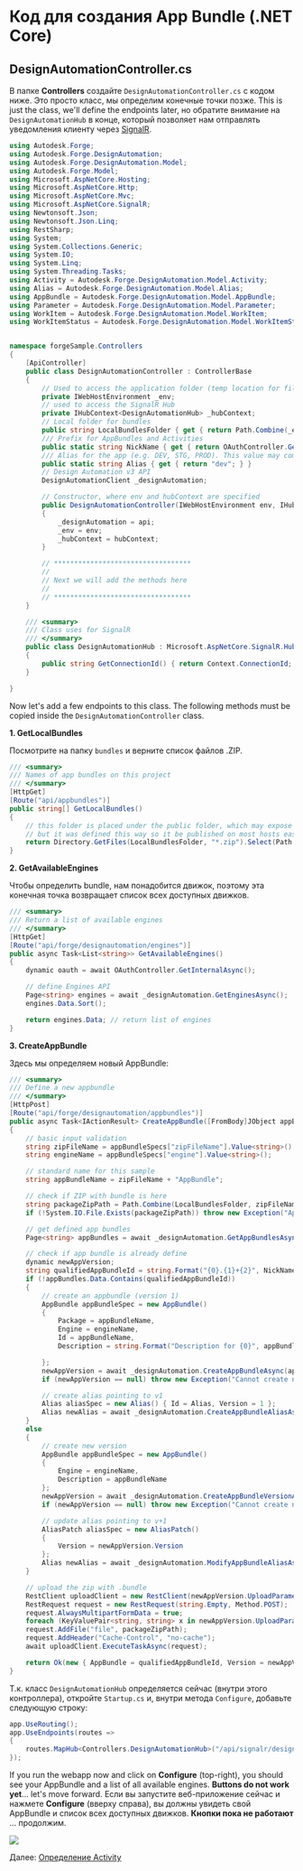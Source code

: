 # Код для создания App Bundle (.NET Core)

## DesignAutomationController.cs

В папке **Controllers** создайте `DesignAutomationController.cs` с кодом ниже. Это просто класс, мы определим конечные точки позже. This is just the class, we'll define the endpoints later, но обратите внимание на `DesignAutomationHub` в конце, который позволяет нам отправлять уведомления клиенту через [SignalR](https://docs.microsoft.com/en-us/aspnet/core/signalr/introduction?view=aspnetcore-2.2).

```csharp
using Autodesk.Forge;
using Autodesk.Forge.DesignAutomation;
using Autodesk.Forge.DesignAutomation.Model;
using Autodesk.Forge.Model;
using Microsoft.AspNetCore.Hosting;
using Microsoft.AspNetCore.Http;
using Microsoft.AspNetCore.Mvc;
using Microsoft.AspNetCore.SignalR;
using Newtonsoft.Json;
using Newtonsoft.Json.Linq;
using RestSharp;
using System;
using System.Collections.Generic;
using System.IO;
using System.Linq;
using System.Threading.Tasks;
using Activity = Autodesk.Forge.DesignAutomation.Model.Activity;
using Alias = Autodesk.Forge.DesignAutomation.Model.Alias;
using AppBundle = Autodesk.Forge.DesignAutomation.Model.AppBundle;
using Parameter = Autodesk.Forge.DesignAutomation.Model.Parameter;
using WorkItem = Autodesk.Forge.DesignAutomation.Model.WorkItem;
using WorkItemStatus = Autodesk.Forge.DesignAutomation.Model.WorkItemStatus;


namespace forgeSample.Controllers
{
    [ApiController]
    public class DesignAutomationController : ControllerBase
    {
        // Used to access the application folder (temp location for files & bundles)
        private IWebHostEnvironment _env;
        // used to access the SignalR Hub
        private IHubContext<DesignAutomationHub> _hubContext;
        // Local folder for bundles
        public string LocalBundlesFolder { get { return Path.Combine(_env.WebRootPath, "bundles"); } }
        /// Prefix for AppBundles and Activities
        public static string NickName { get { return OAuthController.GetAppSetting("FORGE_CLIENT_ID"); } }
        /// Alias for the app (e.g. DEV, STG, PROD). This value may come from an environment variable
        public static string Alias { get { return "dev"; } }
        // Design Automation v3 API
        DesignAutomationClient _designAutomation;

        // Constructor, where env and hubContext are specified
        public DesignAutomationController(IWebHostEnvironment env, IHubContext<DesignAutomationHub> hubContext, DesignAutomationClient api)
        {
            _designAutomation = api;
            _env = env;
            _hubContext = hubContext;
        }

        // **********************************
        //
        // Next we will add the methods here
        //
        // **********************************
    }

    /// <summary>
    /// Class uses for SignalR
    /// </summary>
    public class DesignAutomationHub : Microsoft.AspNetCore.SignalR.Hub
    {
        public string GetConnectionId() { return Context.ConnectionId; }
    }

}
```

Now let's add a few endpoints to this class. The following methods must be copied inside the `DesignAutomationController` class.

**1. GetLocalBundles**

Посмотрите на папку `bundles` и верните список файлов .ZIP.

```csharp
/// <summary>
/// Names of app bundles on this project
/// </summary>
[HttpGet]
[Route("api/appbundles")]
public string[] GetLocalBundles()
{
    // this folder is placed under the public folder, which may expose the bundles
    // but it was defined this way so it be published on most hosts easily
    return Directory.GetFiles(LocalBundlesFolder, "*.zip").Select(Path.GetFileNameWithoutExtension).ToArray();
}
```

**2. GetAvailableEngines**

Чтобы определить bundle, нам понадобится движок, поэтому эта конечная точка возвращает список всех доступных движков. 

```csharp
/// <summary>
/// Return a list of available engines
/// </summary>
[HttpGet]
[Route("api/forge/designautomation/engines")]
public async Task<List<string>> GetAvailableEngines()
{
    dynamic oauth = await OAuthController.GetInternalAsync();

    // define Engines API
    Page<string> engines = await _designAutomation.GetEnginesAsync();
    engines.Data.Sort();

    return engines.Data; // return list of engines
}
```

**3. CreateAppBundle**

Здесь мы определяем новый AppBundle:

```csharp
/// <summary>
/// Define a new appbundle
/// </summary>
[HttpPost]
[Route("api/forge/designautomation/appbundles")]
public async Task<IActionResult> CreateAppBundle([FromBody]JObject appBundleSpecs)
{
    // basic input validation
    string zipFileName = appBundleSpecs["zipFileName"].Value<string>();
    string engineName = appBundleSpecs["engine"].Value<string>();

    // standard name for this sample
    string appBundleName = zipFileName + "AppBundle";

    // check if ZIP with bundle is here
    string packageZipPath = Path.Combine(LocalBundlesFolder, zipFileName + ".zip");
    if (!System.IO.File.Exists(packageZipPath)) throw new Exception("Appbundle not found at " + packageZipPath);

    // get defined app bundles
    Page<string> appBundles = await _designAutomation.GetAppBundlesAsync();

    // check if app bundle is already define
    dynamic newAppVersion;
    string qualifiedAppBundleId = string.Format("{0}.{1}+{2}", NickName, appBundleName, Alias);
    if (!appBundles.Data.Contains(qualifiedAppBundleId))
    {
        // create an appbundle (version 1)
        AppBundle appBundleSpec = new AppBundle()
        {
            Package = appBundleName,
            Engine = engineName,
            Id = appBundleName,
            Description = string.Format("Description for {0}", appBundleName),

        };
        newAppVersion = await _designAutomation.CreateAppBundleAsync(appBundleSpec);
        if (newAppVersion == null) throw new Exception("Cannot create new app");

        // create alias pointing to v1
        Alias aliasSpec = new Alias() { Id = Alias, Version = 1 };
        Alias newAlias = await _designAutomation.CreateAppBundleAliasAsync(appBundleName, aliasSpec);
    }
    else
    {
        // create new version
        AppBundle appBundleSpec = new AppBundle()
        {
            Engine = engineName,
            Description = appBundleName
        };
        newAppVersion = await _designAutomation.CreateAppBundleVersionAsync(appBundleName, appBundleSpec);
        if (newAppVersion == null) throw new Exception("Cannot create new version");

        // update alias pointing to v+1
        AliasPatch aliasSpec = new AliasPatch()
        {
            Version = newAppVersion.Version
        };
        Alias newAlias = await _designAutomation.ModifyAppBundleAliasAsync(appBundleName, Alias, aliasSpec);
    }

    // upload the zip with .bundle
    RestClient uploadClient = new RestClient(newAppVersion.UploadParameters.EndpointURL);
    RestRequest request = new RestRequest(string.Empty, Method.POST);
    request.AlwaysMultipartFormData = true;
    foreach (KeyValuePair<string, string> x in newAppVersion.UploadParameters.FormData) request.AddParameter(x.Key, x.Value);
    request.AddFile("file", packageZipPath);
    request.AddHeader("Cache-Control", "no-cache");
    await uploadClient.ExecuteTaskAsync(request);

    return Ok(new { AppBundle = qualifiedAppBundleId, Version = newAppVersion.Version });
}
```

Т.к. класс `DesignAutomationHub` определяется сейчас (внутри этого контроллера), откройте `Startup.cs` и, внутри метода `Configure`, добавьте следующую строку:

```csharp
app.UseRouting();
app.UseEndpoints(routes =>
{
    routes.MapHub<Controllers.DesignAutomationHub>("/api/signalr/designautomation");
});
```

If you run the webapp now and click on **Configure** (top-right), you should see your AppBundle and a list of all available engines. **Buttons do not work yet**... let's move forward. Если вы запустите веб-приложение сейчас и нажмете **Configure** (вверху справа), вы должны увидеть свой AppBundle и список всех доступных движков. **Кнопки пока не работают** ... продолжим.

![](_media/designautomation/list_engines.png)

Далее: [Определение Activity](designautomation/activity/)
